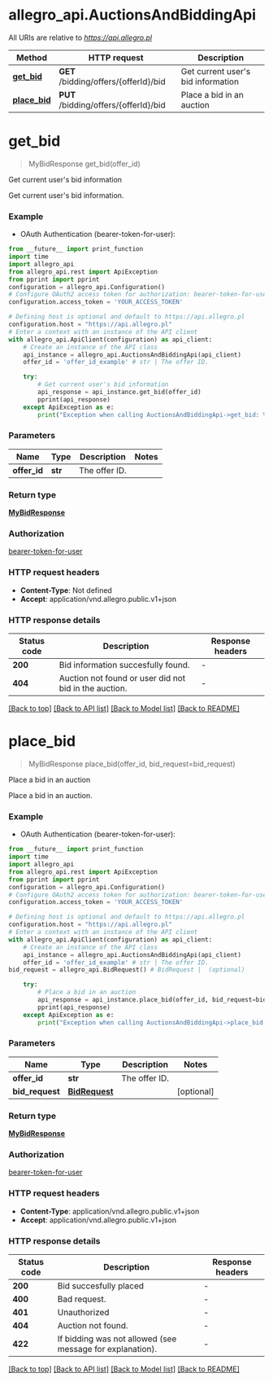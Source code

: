 # allegro_api.AuctionsAndBiddingApi

All URIs are relative to *https://api.allegro.pl*

Method | HTTP request | Description
------------- | ------------- | -------------
[**get_bid**](AuctionsAndBiddingApi.md#get_bid) | **GET** /bidding/offers/{offerId}/bid | Get current user&#39;s bid information
[**place_bid**](AuctionsAndBiddingApi.md#place_bid) | **PUT** /bidding/offers/{offerId}/bid | Place a bid in an auction


# **get_bid**
> MyBidResponse get_bid(offer_id)

Get current user's bid information

Get current user's bid information.

### Example

* OAuth Authentication (bearer-token-for-user):
```python
from __future__ import print_function
import time
import allegro_api
from allegro_api.rest import ApiException
from pprint import pprint
configuration = allegro_api.Configuration()
# Configure OAuth2 access token for authorization: bearer-token-for-user
configuration.access_token = 'YOUR_ACCESS_TOKEN'

# Defining host is optional and default to https://api.allegro.pl
configuration.host = "https://api.allegro.pl"
# Enter a context with an instance of the API client
with allegro_api.ApiClient(configuration) as api_client:
    # Create an instance of the API class
    api_instance = allegro_api.AuctionsAndBiddingApi(api_client)
    offer_id = 'offer_id_example' # str | The offer ID.

    try:
        # Get current user's bid information
        api_response = api_instance.get_bid(offer_id)
        pprint(api_response)
    except ApiException as e:
        print("Exception when calling AuctionsAndBiddingApi->get_bid: %s\n" % e)
```

### Parameters

Name | Type | Description  | Notes
------------- | ------------- | ------------- | -------------
 **offer_id** | **str**| The offer ID. | 

### Return type

[**MyBidResponse**](MyBidResponse.md)

### Authorization

[bearer-token-for-user](../README.md#bearer-token-for-user)

### HTTP request headers

 - **Content-Type**: Not defined
 - **Accept**: application/vnd.allegro.public.v1+json

### HTTP response details
| Status code | Description | Response headers |
|-------------|-------------|------------------|
**200** | Bid information succesfully found. |  -  |
**404** | Auction not found or user did not bid in the auction. |  -  |

[[Back to top]](#) [[Back to API list]](../README.md#documentation-for-api-endpoints) [[Back to Model list]](../README.md#documentation-for-models) [[Back to README]](../README.md)

# **place_bid**
> MyBidResponse place_bid(offer_id, bid_request=bid_request)

Place a bid in an auction

Place a bid in an auction.

### Example

* OAuth Authentication (bearer-token-for-user):
```python
from __future__ import print_function
import time
import allegro_api
from allegro_api.rest import ApiException
from pprint import pprint
configuration = allegro_api.Configuration()
# Configure OAuth2 access token for authorization: bearer-token-for-user
configuration.access_token = 'YOUR_ACCESS_TOKEN'

# Defining host is optional and default to https://api.allegro.pl
configuration.host = "https://api.allegro.pl"
# Enter a context with an instance of the API client
with allegro_api.ApiClient(configuration) as api_client:
    # Create an instance of the API class
    api_instance = allegro_api.AuctionsAndBiddingApi(api_client)
    offer_id = 'offer_id_example' # str | The offer ID.
bid_request = allegro_api.BidRequest() # BidRequest |  (optional)

    try:
        # Place a bid in an auction
        api_response = api_instance.place_bid(offer_id, bid_request=bid_request)
        pprint(api_response)
    except ApiException as e:
        print("Exception when calling AuctionsAndBiddingApi->place_bid: %s\n" % e)
```

### Parameters

Name | Type | Description  | Notes
------------- | ------------- | ------------- | -------------
 **offer_id** | **str**| The offer ID. | 
 **bid_request** | [**BidRequest**](BidRequest.md)|  | [optional] 

### Return type

[**MyBidResponse**](MyBidResponse.md)

### Authorization

[bearer-token-for-user](../README.md#bearer-token-for-user)

### HTTP request headers

 - **Content-Type**: application/vnd.allegro.public.v1+json
 - **Accept**: application/vnd.allegro.public.v1+json

### HTTP response details
| Status code | Description | Response headers |
|-------------|-------------|------------------|
**200** | Bid succesfully placed |  -  |
**400** | Bad request. |  -  |
**401** | Unauthorized |  -  |
**404** | Auction not found. |  -  |
**422** | If bidding was not allowed (see message for explanation). |  -  |

[[Back to top]](#) [[Back to API list]](../README.md#documentation-for-api-endpoints) [[Back to Model list]](../README.md#documentation-for-models) [[Back to README]](../README.md)

